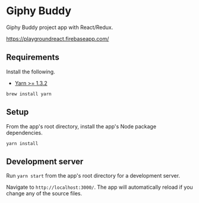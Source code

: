 # Giphy Buddy

Giphy Buddy project app with React/Redux.

<https://playgroundreact.firebaseapp.com/>

## Requirements

Install the following.

* [Yarn >= 1.3.2](https://yarnpkg.com)

```shell
brew install yarn
```

## Setup

From the app's root directory, install the app's Node package dependencies.

```shell
yarn install
```

## Development server

Run `yarn start` from the app's root directory for a development server.

Navigate to `http://localhost:3000/`. The app will automatically reload if you
change any of the source files.
